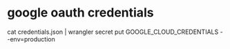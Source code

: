 # google oauth credentials
cat credentials.json | wrangler secret put GOOGLE_CLOUD_CREDENTIALS --env=production
